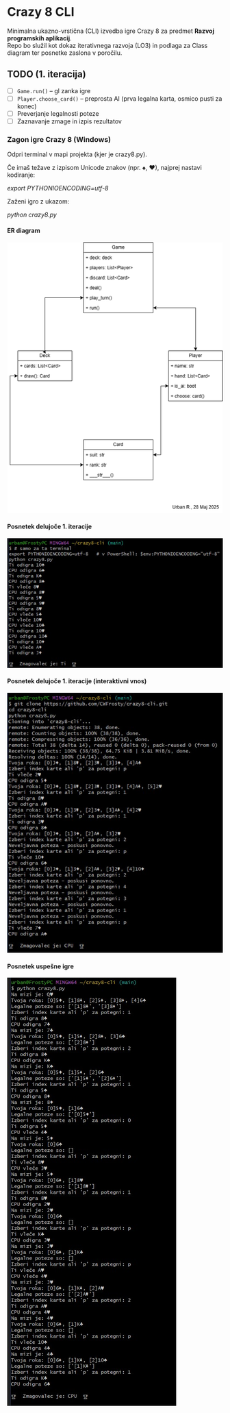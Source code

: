 # Crazy 8 CLI

Minimalna ukazno-vrstična (CLI) izvedba igre Crazy 8 za predmet **Razvoj programskih aplikacij**.  
Repo bo služil kot dokaz iterativnega razvoja (LO3) in podlaga za Class diagram ter posnetke zaslona v poročilu.

## TODO (1. iteracija)
- [ ] `Game.run()` – gl zanka igre  
- [ ] `Player.choose_card()` – preprosta AI (prva legalna karta, osmico pusti za konec)  
- [ ] Preverjanje legalnosti poteze  
- [ ] Zaznavanje zmage in izpis rezultatov

### Zagon igre Crazy 8 (Windows)

Odpri terminal v mapi projekta (kjer je crazy8.py).

Če imaš težave z izpisom Unicode znakov (npr. ♠, ♥), najprej nastavi kodiranje:

*export PYTHONIOENCODING=utf-8*

Zaženi igro z ukazom:

*python crazy8.py*

#### ER diagram
![CLI demo](ER_diagram.drawio.png)

#### Posnetek delujoče 1. iteracije
![CLI demo](demo_cli_run.jpg)

#### Posnetek delujoče 1. iteracije (interaktivni vnos)
![CLI demo](cli_input.jpg)

#### Posnetek uspešne igre
![CLI demo](test_igre.jpg)
